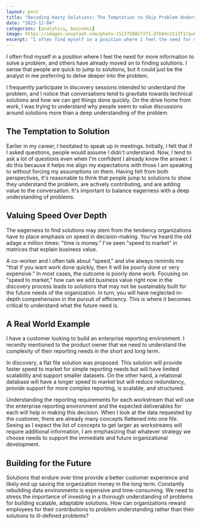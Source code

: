 ```yaml
---
layout: post
title: "Decoding Hasty Solutions: The Temptation to Skip Problem Understanding"
date: "2023-12-04"
categories: [analytics, business]
image: https://images.unsplash.com/photo-1512758017271-d7b84c2113f1?q=80&w=2070&auto=format&fit=crop&ixlib=rb-4.0.3&ixid=M3wxMjA3fDB8MHxwaG90by1wYWdlfHx8fGVufDB8fHx8fA%3D%3D
excerpt: "I often find myself in a position where I feel the need for more information to solve a problem, and others have already moved on to finding solutions. I sense that people are quick to jump to solutions, but it could just be the analyst in me preferring to delve deeper into the problem. I frequently participate in discovery sessions intended to understand the problem, and I notice that conversations tend to gravitate towards technical solutions and how we can get things done quickly. On the drive home from work, I was trying to understand why people seem to value discussions around solutions more than a deep understanding of the problem."
---
```


I often find myself in a position where I feel the need for more information to solve a problem, and others have already moved on to finding solutions. I sense that people are quick to jump to solutions, but it could just be the analyst in me preferring to delve deeper into the problem.

I frequently participate in discovery sessions intended to understand the problem, and I notice that conversations tend to gravitate towards technical solutions and how we can get things done quickly. On the drive home from work, I was trying to understand why people seem to value discussions around solutions more than a deep understanding of the problem.

## The Temptation to Solution
Earlier in my career, I hesitated to speak up in meetings. Initially, I felt that if I asked questions, people would assume I didn't understand. Now, I tend to ask a lot of questions even when I'm confident I already know the answer. I do this because it helps me align my expectations with those I am speaking to without forcing my assumptions on them. Having felt from both perspectives, it's reasonable to think that people jump to solutions to show they understand the problem, are actively contributing, and are adding value to the conversation. It's important to balance eagerness with a deep understanding of problems.

## Valuing Speed Over Depth
The eagerness to find solutions may stem from the tendency organizations have to place emphasis on speed in decision-making. You've heard the old adage a million times: "time is money." I've seen "speed to market" in matrices that explain business value.

A co-worker and I often talk about "speed," and she always reminds me "that if you want work done quickly, then it will be poorly done or very expensive." In most cases, the outcome is poorly done work. Focusing on "speed to market," how can we add business value right now in the discovery process leads to solutions that may not be sustainably built for the future needs of the organization. In turn, you will have neglected in-depth comprehension in the pursuit of efficiency. This is where it becomes critical to understand what the future need is.

## A Real World Example
I have a customer looking to build an enterprise reporting environment. I recently mentioned  to the product owner that we need to understand the complexity of their reporting needs in the short and long term.

In discovery, a flat file solution was proposed. This solution will provide faster speed to market for simple reporting needs but will have limited scalability and support smaller datasets. On the other hand, a relational database will have a longer speed to market but will reduce redundancy, provide support for more complex reporting, is scalable, and structured.

Understanding the reporting requirements for each workstream that will use the enterprise reporting environment and the expected deliverables for each will help in making this decision. When I look at the data requested by the customer, there are already many concepts flattened into one file. Seeing as I expect the list of concepts to get larger as workstreams will require additional information, I am emphasizing that whatever strategy we choose needs to support the immediate and future organizational development.

## Building for the Future
Solutions that endure over time provide a better customer experience and likely end up saving the organization money in the long term. Constantly rebuilding data environments is expensive and time-consuming. We need to stress the importance of investing in a thorough understanding of problems for building scalable, adaptable solutions. How can organizations reward employees for their contributions to problem understanding rather than their solutions to ill-defined problems?